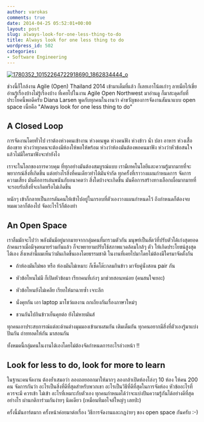```yaml
---
author: varokas
comments: true
date: 2014-04-25 05:52:01+00:00
layout: post
slug: always-look-for-one-less-thing-to-do
title: Always look for one less thing to do
wordpress_id: 502
categories:
- Software Engineering
---
```


[![1780352_10152264722918690_1862834444_o](/images/2014/04/1780352_10152264722918690_1862834444_o.jpg)](/images/2014/04/1780352_10152264722918690_1862834444_o.jpg)

ช่วงนี้ก็ใกล้งาน Agile (Open) Thailand 2014 เข้ามาเต็มที่แล้ว ก็เลยเอาโน้ตเก่าๆ ลายมือไก่เขี่ย อ่านรู้เรื่องบ้างไม่รู้เรื่องบ้าง ที่เคยไปในงาน Agile Open Northwest มาอ่านดู ก็มาสะดุดกับที่ประโยคนี้พอดีครับ Diana Larsen พูดกับทุกคนในงานว่า คำขวัญของการจัดงานสัมนาแบบ open space เนื่ยคือ "Always look for one less thing to do"<!--more-->


## A Closed Loop


การจัดงานโดยทั่วไป เราต้องห่วงคนเข้างาน ห่วงคนพูด ห่วงคนฟัง ห่วงข้าว น้ำ ปลา อาหาร ห่วงเสื้อต้องขาย ห่วงว่าทุกคนจะต้องมีห้องให้พอให้พร้อม ห่วงว่าห้องมันต้องพอคนมาฟัง ห่วงว่าหัวข้อสนใจแล้วไม่มีใครมาฟังจะทำยังไง

เราจะในโลกของการควบคุม ที่ทุกอย่างมันต้องสมบูรณ์แบบ เรามีเทคโนโลยีและความรู้มากมายที่จะพยากรณ์สิ่งที่เกิดขึ้น แต่อย่างไรสิ่งที่คนเดียวทำได้มันจำกัด ทุกครั้งที่เราวางแผนกำหนดการ จัดการความเสี่ยง มันคือการเล่นพนันกับอนาคตว่า สิ่งใดบ้างจะเกิดขึ้น มันคือการสร้างทางเลือกเผื่อมากมายที่จะรอบรับสิ่งที่จะเกิดหรือไม่เกิดขึ้น

หนักๆ เข้าก็กลายเป็นการดันคนให้เข้าไปอยู่ในกรอบที่ตัวเองวางแผนกำหนดไว้ ถึงกำหนดก็ต้องจบ หมดเวลาก็ต้องไป จัดอะไรไว้ก็ต้องทำ


## An Open Space


เราลืมมักจะไปว่า พลังมันมีอยู่มากมายจากกลุ่มคนที่มารวมตัวกัน มนุษย์เป็นสัตว์ที่ปรับตัวได้เก่งสุดยอด ถ้าคนเราเมื่อมีจุดหมายร่วมกันแล้ว ก็จะพยายามปรับใช้สภาพแวดล้อมใกล้ๆ ตัว ให้เกิดประโยชน์สูงสุดได้เอง สิ่งเหล่านี้ผมเห็นว่ามันเกิดขึ้นเองโดยธรรมชาติ ในงานที่เคยไปมาโดยไม่ต้องมีใครมาจัดตั้งกัน



	
  * ถ้าห้องมันไม่พอ หรือ ห้องมันไม่เหมาะ ก็เช็ดโต๊ะกลมกินข้าว มาจับคู่นั่งสอน pair กัน

	
  * หัวข้อไหนไม่มี ก็เปิดหัวข้อมา เรียกคนที่เก่งๆ มาช่วยสอนหน่อย (คนสนใจเยอะ)

	
  * หัวข้อไหนยังไม่เคลีย เรียกให้มาฉายซ้ำ เจาะลึก

	
  * นั่งคุยกัน เอา laptop มาโชว์ผลงาน ถกเถียงกันเรื่องภาษาใหม่ๆ

	
  * ชวนกันไปกินข้าวเย็นคุยต่อ ยังไม่หายมันส์


ทุกคนเอาประสบการณ์แต่ละด้านต่างมุมมองเข้ามาผสมกัน เติมเต็มกัน ทุกคนอยากมีสิ่งที่ตัวเองรู้มาแบ่งปันกัน ถ่ายทอดให้กัน มาสอนกัน

ทั้งหมดนี้กลุ่มคนในงานได้เองโดยไม่ต้องจัดกำหนดการอะไรล่วงหน้า !!


## Look for less to do, look for more to learn


ในฐานะคนจัดงาน ต้องย้ำเสมอว่า ลองถอยออกมาให้มากๆ ลองกล้าเปิดห้องโล่งๆ 10 ห้อง ให้คน 200 คน จัดการกันว่า อะไรเป็นสิ่งที่ดีที่สุดสำหรับพวกเขา อะไรเป็นวิธีที่ดีที่สุดในการจัดห้อง หัวข้ออะไรที่ควรจะมี ควรเข้า ไม่เข้า อะไรที่เหมาะกับตัวเอง ทุกคนกำหนดได้ว่าจะแบ่งปันความรู้กันได้อย่างดีที่สุดอย่างไร ผ่านกติการ่วมกันง่ายๆ นิดเดียว (เหมือนทีมอไจล์ใหญ่ๆ เลยป่ะ)

ครั้งนี้มันอาร์ตมาก ครั้งหน้าค่อยมาต่อเรื่อง วิธีการจัดงานและกฎง่ายๆ ของ open space กันครับ :-)

